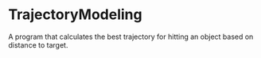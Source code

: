 # TrajectoryModeling
A program that calculates the best trajectory for hitting an object based on distance to target.
